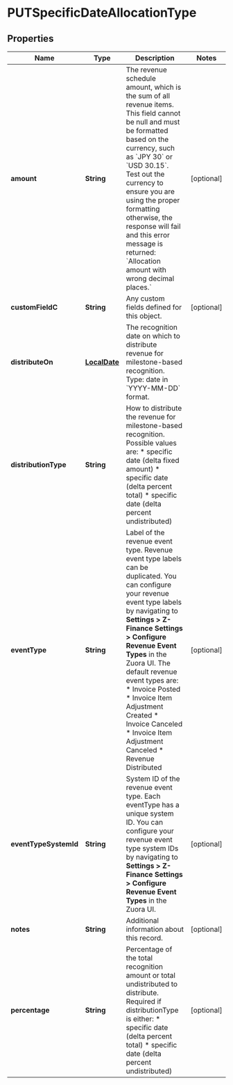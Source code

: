 
# PUTSpecificDateAllocationType

## Properties
Name | Type | Description | Notes
------------ | ------------- | ------------- | -------------
**amount** | **String** | The revenue schedule amount, which is the sum of all revenue items. This field cannot be null and must be formatted based on the currency, such as &#x60;JPY 30&#x60; or &#x60;USD 30.15&#x60;. Test out the currency to ensure you are using the proper formatting otherwise, the response will fail and this error message is returned: &#x60;Allocation amount with wrong decimal places.&#x60;  |  [optional]
**customFieldC** | **String** | Any custom fields defined for this object.  |  [optional]
**distributeOn** | [**LocalDate**](LocalDate.md) | The recognition date on which to distribute revenue for milestone-based recognition.  Type: date in &#x60;YYYY-MM-DD&#x60; format.  | 
**distributionType** | **String** | How to distribute the revenue for milestone-based recognition.  Possible values are: * specific date (delta fixed amount) * specific date (delta percent total) * specific date (delta percent undistributed)  | 
**eventType** | **String** | Label of the revenue event type. Revenue event type labels can be duplicated. You can configure your revenue event type labels by navigating to **Settings &gt; Z-Finance Settings &gt; Configure Revenue Event Types** in the Zuora UI. The default revenue event types are: * Invoice Posted * Invoice Item Adjustment Created * Invoice Canceled * Invoice Item Adjustment Canceled * Revenue Distributed  |  [optional]
**eventTypeSystemId** | **String** | System ID of the revenue event type. Each eventType has a unique system ID. You can configure your revenue event type system IDs by navigating to **Settings &gt; Z-Finance Settings &gt; Configure Revenue Event Types** in the Zuora UI.  |  [optional]
**notes** | **String** | Additional information about this record.  |  [optional]
**percentage** | **String** | Percentage of the total recognition amount or total undistributed to distribute.  Required if distributionType is either: * specific date (delta percent total) * specific date (delta percent undistributed)  |  [optional]



